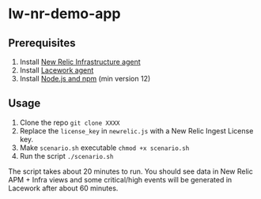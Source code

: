 # lw-nr-demo-app

## Prerequisites

1. Install [New Relic Infrastructure agent](https://docs.newrelic.com/docs/infrastructure/install-infrastructure-agent/get-started/install-infrastructure-agent/)
2. Install [Lacework agent](https://docs.lacework.com/agent-installation-prerequisites)
3. Install [Node.js and npm](https://nodejs.org/en/download/) (min version 12)

## Usage

1. Clone the repo `git clone XXXX`
2. Replace the `license_key` in `newrelic.js` with a New Relic Ingest License key.
3. Make `scenario.sh` executable `chmod +x scenario.sh`
4. Run the script `./scenario.sh`

The script takes about 20 minutes to run. You should see data in New Relic APM + Infra views and
some critical/high events will be generated in Lacework after about 60 minutes.